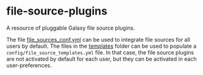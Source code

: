 # file-source-plugins

A resource of pluggable Galaxy file source plugins.

The file [file_sources_conf.yml](./file_sources_conf.yml) can be used to integrate file sources for all users by default.
The files in the [templates](./templates) folder can be used to populate a `config/file_source_templates.yml` file.
In that case, the file source plugins are not activated by default for each user, but they can be activated in each user-preferences.
